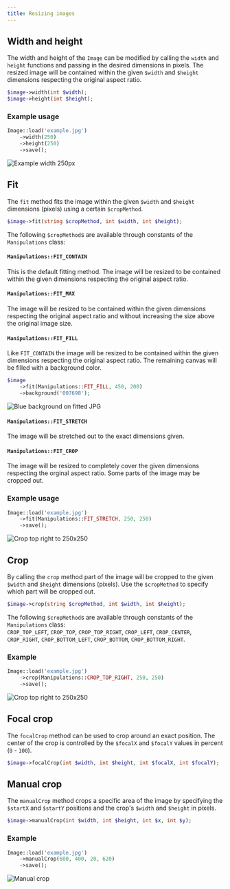 ```yaml
---
title: Resizing images
---
```


## Width and height

The width and height of the `Image` can be modified by calling the `width` and `height` functions and passing in the desired dimensions in pixels. The resized image will be contained within the given `$width` and `$height` dimensions respecting the original aspect ratio.

```php
$image->width(int $width);
$image->height(int $height);
```

### Example usage

```php
Image::load('example.jpg')
    ->width(250)
    ->height(250)
    ->save();
```

![Example width 250px](https://docs.spatie.be/images/image/example-resize-contain.jpg)

## Fit

The `fit` method fits the image within the given `$width` and `$height` dimensions (pixels) using a certain `$cropMethod`.

```php
$image->fit(string $cropMethod, int $width, int $height);
```

The following `$cropMethod`s are available through constants of the `Manipulations` class:

#### `Manipulations::FIT_CONTAIN` 

This is the default fitting method. The image will be resized to be contained within the given dimensions respecting the original aspect ratio.

#### `Manipulations::FIT_MAX`

The image will be resized to be contained within the given dimensions respecting the original aspect ratio and without increasing the size above the original image size.

#### `Manipulations::FIT_FILL`

Like `FIT_CONTAIN` the image will be resized to be contained within the given dimensions respecting the original aspect ratio. The remaining canvas will be filled with a background color.

```php
$image
    ->fit(Manipulations::FIT_FILL, 450, 200)
    ->background('007698');
```

![Blue background on fitted JPG](https://docs.spatie.be/images/image/example-fill-background.jpg)

#### `Manipulations::FIT_STRETCH`

The image will be stretched out to the exact dimensions given.

#### `Manipulations::FIT_CROP`

The image will be resized to completely cover the given dimensions respecting the orginal aspect ratio. Some parts of the image may be cropped out.

### Example usage

```php
Image::load('example.jpg')
    ->fit(Manipulations::FIT_STRETCH, 250, 250)
    ->save();
```

![Crop top right to 250x250](https://docs.spatie.be/images/image/example-fit-stretch.jpg)

## Crop

By calling the `crop` method part of the image will be cropped to the given `$width` and `$height` dimensions (pixels). Use the `$cropMethod` to specify which part will be cropped out.

```php
$image->crop(string $cropMethod, int $width, int $height);
```

The following `$cropMethod`s are available through constants of the `Manipulations` class:  
`CROP_TOP_LEFT`, `CROP_TOP`, `CROP_TOP_RIGHT`, `CROP_LEFT`, `CROP_CENTER`, `CROP_RIGHT`, `CROP_BOTTOM_LEFT`, `CROP_BOTTOM`, `CROP_BOTTOM_RIGHT`.

### Example

```php
Image::load('example.jpg')
    ->crop(Manipulations::CROP_TOP_RIGHT, 250, 250)
    ->save();
```

![Crop top right to 250x250](https://docs.spatie.be/images/image/example-crop.jpg)

## Focal crop

The `focalCrop` method can be used to crop around an exact position. The center of the crop is controlled by the `$focalX` and `$focalY` values in percent (`0` - `100`).

```php
$image->focalCrop(int $width, int $height, int $focalX, int $focalY);
```

## Manual crop

The `manualCrop` method crops a specific area of the image by specifying the `$startX` and `$startY` positions and the crop's `$width` and `$height` in pixels. 

```php
$image->manualCrop(int $width, int $height, int $x, int $y);
```

### Example

```php
Image::load('example.jpg')
    ->manualCrop(600, 400, 20, 620)
    ->save();
```

![Manual crop](https://docs.spatie.be/images/image/example-manual-crop.jpg)
